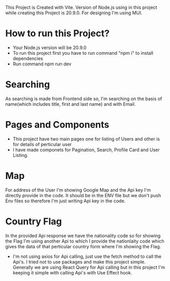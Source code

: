 <!-- @format -->

This Project is Created with Vite.
Version of Node.js using in this project while creating this Project is 20.9.0.
For designing I'm using MUI.

# How to run this Project?

- Your Node.js version will be 20.9.0
- To run this project first you have to run command "npm i" to install dependencies
- Run command npm run dev

# Searching

As searching is made from Frontend side so, I'm searching on the basis of name(which includes title, first and last name) and with Email.

# Pages and Components
- This project have two main pages one for listing of Users and other is for details of perticular user
- I have made componets for Pagination, Search, Profile Card and User Listing.

# Map 
For address of the User I'm showing Google Map and the Api key I'm directly provide in the code. It should be in the ENV file but we don't push Env files so therefore I'm just writing Api key in the code.

# Country Flag
In the provided Api response we have the nationality code so for showing the Flag I'm using another Api to which I provide the nationlaity code which gives the data of that perticular country form where I'm showing the Flag.


- I'm not using axios for Api calling, just use the fetch method to call the Api's. I tried not to use packages and make this project simple.
Generally we are using React Query for Api calling but in this project I'm keeping it simple with calling Api's with Use Effect hook.